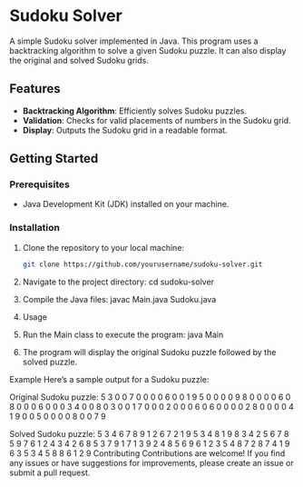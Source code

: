 # Sudoku Solver

A simple Sudoku solver implemented in Java. This program uses a backtracking algorithm to solve a given Sudoku puzzle. It can also display the original and solved Sudoku grids.

## Features

- **Backtracking Algorithm**: Efficiently solves Sudoku puzzles.
- **Validation**: Checks for valid placements of numbers in the Sudoku grid.
- **Display**: Outputs the Sudoku grid in a readable format.

## Getting Started

### Prerequisites

- Java Development Kit (JDK) installed on your machine.

### Installation

1. Clone the repository to your local machine:
   ```bash
   git clone https://github.com/yourusername/sudoku-solver.git
2. Navigate to the project directory:
cd sudoku-solver

3. Compile the Java files:
javac Main.java Sudoku.java

4. Usage
  1. Run the Main class to execute the program:
    java Main

12. The program will display the original Sudoku puzzle followed by the solved puzzle.

Example
Here’s a sample output for a Sudoku puzzle:

Original Sudoku puzzle:
5 3 0 0 7 0 0 0 0 
6 0 0 1 9 5 0 0 0 
0 9 8 0 0 0 0 6 0 
8 0 0 0 6 0 0 0 3 
4 0 0 8 0 3 0 0 1 
7 0 0 0 2 0 0 0 6 
0 6 0 0 0 0 2 8 0 
0 0 0 4 1 9 0 0 5 
0 0 0 0 8 0 0 7 9 

Solved Sudoku puzzle:
5 3 4 6 7 8 9 1 2 
6 7 2 1 9 5 3 4 8 
1 9 8 3 4 2 5 6 7 
8 5 9 7 6 1 2 4 3 
4 2 6 8 5 3 7 9 1 
7 1 3 9 2 4 8 5 6 
9 6 1 2 3 5 4 8 7 
2 8 7 4 1 9 6 3 5 
3 4 5 8 8 6 1 2 9 
Contributing
Contributions are welcome! If you find any issues or have suggestions for improvements, please create an issue or submit a pull request.
